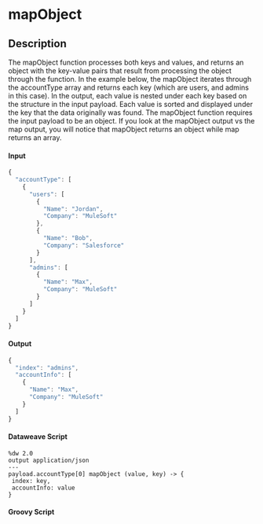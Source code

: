 # mapObject

## Description

The mapObject function processes both keys and values, and returns an object with the key-value pairs that result from processing the object through the function. In the example below, the mapObject iterates through the accountType array and returns each key (which are users, and admins in this case). In the output, each value is nested under each key based on the structure in the input payload. Each value is sorted and displayed under the key that the data originally was found. The mapObject function requires the input payload to be an object. If you look at the mapObject output vs the map output, you will notice that mapObject returns an object while map returns an array.

#### Input
``` javascript
{
  "accountType": [
    {
      "users": [
        {
          "Name": "Jordan",
          "Company": "MuleSoft"
        },
        {
          "Name": "Bob",
          "Company": "Salesforce"
        }
      ],
      "admins": [
        {
          "Name": "Max",
          "Company": "MuleSoft"
        }
      ]
    }
  ]
}
```
#### Output

``` javascript
{
  "index": "admins",
  "accountInfo": [
    {
      "Name": "Max",
      "Company": "MuleSoft"
    }
  ]
}
```

#### Dataweave Script

```
%dw 2.0
output application/json
---
payload.accountType[0] mapObject (value, key) -> {
 index: key,
 accountInfo: value
}
```

#### Groovy Script

